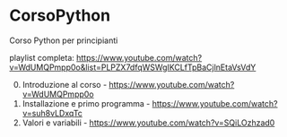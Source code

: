 # CorsoPython
Corso Python per principianti

playlist completa: https://www.youtube.com/watch?v=WdUMQPmpp0o&list=PLPZX7dfqWSWgIKCLfTpBaCjlnEtaVsVdY

00. Introduzione al corso - https://www.youtube.com/watch?v=WdUMQPmpp0o
01. Installazione e primo programma - https://www.youtube.com/watch?v=suh8vLDxqTc
02. Valori e variabili - https://www.youtube.com/watch?v=SQiLOzhzad0
